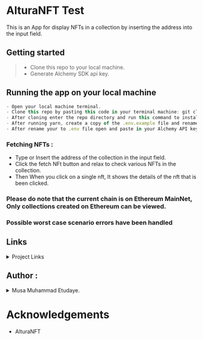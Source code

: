 # AlturaNFT Test

This is an App for display NFTs in a collection by inserting the address into the input field.

## Getting started

> - Clone this repo to your local machine.
> - Generate Alchemy SDK api key.

## Running the app on your local machine

```js
- Open your local machine terminal.
- Clone this repo by pasting this code in your terminal machine: git clone https://github.com/techbone/ALTURA-NFT-TEST.git
- After cloning enter the repo directory and run this command to install dependencies: yarn install
- After running yarn, create a copy of the .env.example file and rename to .env
- After rename your to .env file open and paste in your Alchemy API key.
```

### Fetching NFTs :

- Type or Insert the address of the collection in the input field.
- Click the fetch NFt button and relax to check various NFTs in the collection.
- Then When you click on a single nft, It shows the details of the nft that is been clicked.

### Please do note that the current chain is on Ethereum MainNet, Only collections created on Ethereum can be viewed.

### Possible worst case scenario errors have been handled

## Links

<details>
    <summary>Project Links</summary>
    <ul>
    <li><a href="https://github.com/techbone/ALTURA-NFT-TEST">ALTURA-NFT GITHUB Repository</a></li>
    <li><a href="https://stunning-wisp-f9781f.netlify.app">Deployed Site Link</a></li>
    <li><a href="mailto:musaawwaletudaye@gmail.com">e-mail</a></li>
    </ul>
</details>

## Author :

<details>
    <summary> Musa Muhammad Etudaye.</summary>
    <ul>
    <li><a href="https://www.github.com/techbone">Github</a></li>
    <li><a href="https://www.twitter.com/WeebAhmard">Twitter</a></li>
    <li><a href="mailto:musaawwaletudaye@gmail.com">e-mail</a></li>
    </ul>
</details>

# Acknowledgements

- AlturaNFT
